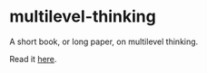 # multilevel-thinking

A short book, or long paper, on multilevel thinking.

Read it [here](./_book).
